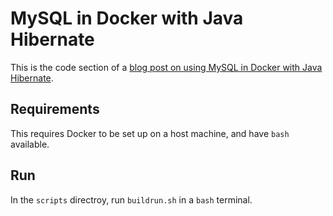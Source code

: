 # MySQL in Docker with Java Hibernate

This is the code section of a [blog post on using MySQL in Docker with Java Hibernate](http://ejf.io/dev_blog/mysql-java-docker).

## Requirements

This requires Docker to be set up on a host machine, and have `bash` available.

## Run

In the `scripts` directroy, run `buildrun.sh` in a `bash` terminal.
